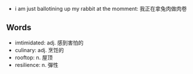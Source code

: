 - i am just ballotining up my rabbit at the momment: 我正在拿兔肉做肉卷

## Words

- imtimidated: adj. 感到害怕的
- culinary: adj. 烹饪的
- rooftop: n. 屋顶
- resilience: n. 彈性